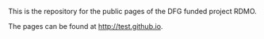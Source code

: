 This is the repository for the public pages of the DFG funded project RDMO.

The pages can be found at http://test.github.io.
